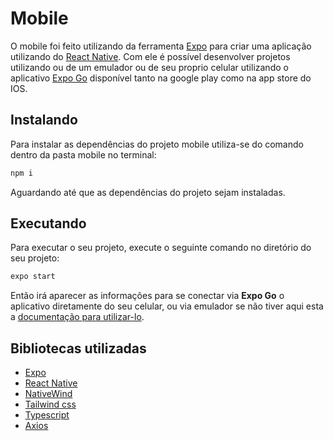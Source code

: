 # Mobile
O mobile foi feito utilizando da ferramenta [Expo](https://expo.dev/) para criar uma aplicação utilizando do [React Native](https://reactnative.dev/). Com ele é possível desenvolver projetos utilizando ou de um emulador ou de seu proprio celular utilizando o aplicativo [Expo Go](https://expo.dev/client) disponível tanto na google play como na app store do IOS.

## Instalando

Para instalar as dependências do projeto mobile utiliza-se do comando dentro da pasta mobile no terminal:

```bash
npm i
```
Aguardando até que as dependências do projeto sejam instaladas.


## Executando

Para executar o seu projeto, execute o seguinte comando no diretório do seu projeto:

```bash
expo start
```
Então irá aparecer as informações para se conectar via **Expo Go** o aplicativo diretamente do seu celular, ou via emulador se não tiver aqui esta a [documentação para utilizar-lo](https://docs.expo.dev/workflow/android-studio-emulator/).


## Bibliotecas utilizadas
- [Expo](https://expo.dev/)
- [React Native](https://reactnative.dev/)
- [NativeWind](https://www.nativewind.dev/)
- [Tailwind css](https://tailwindcss.com/docs/installation)
- [Typescript](https://www.typescriptlang.org/docs/)
- [Axios](https://axios-http.com/docs/intro)
